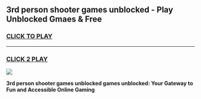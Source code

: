 
## 3rd person shooter games unblocked - Play Unblocked Gmaes & Free
<h3>
<a href="https://premium.freeplayer.one?title=3rd_person_shooter_games_unblocked&ref=19F">CLICK TO PLAY</a></h3>
<hr>

<h3>
<a href="https://premium.freeplayer.one?title=3rd_person_shooter_games_unblocked&ref=19F">CLICK 2 PLAY</a>
  
</h3>

<a href="https://premium.freeplayer.one?title=3rd_person_shooter_games_unblocked&ref=19F/"><img src="https://clearcache.store/games.png"></a>


**3rd person shooter games unblocked games unblocked: Your Gateway to Fun and Accessible Online Gaming**
